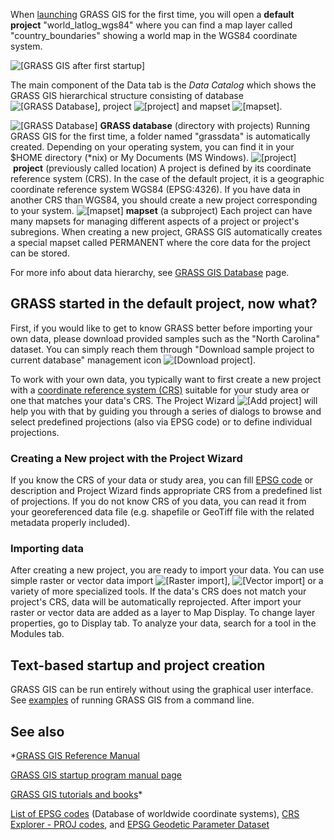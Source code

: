 
When [launching](grass.html) GRASS GIS for the first time, you will open a
**default project** "world\_latlog\_wgs84" where you can find a map layer
called "country\_boundaries" showing a world map in the WGS84 coordinate system.

![[GRASS GIS after first startup]](grass_start.png)

The main component of the Data tab is the *Data Catalog*
which shows the GRASS GIS hierarchical structure consisting of
database ![[GRASS Database]](grassdb.png),
project ![[project]](location.png) and
mapset ![[mapset]](mapset.png).

![[GRASS Database]](grassdb.png) **GRASS database** (directory with projects)
Running GRASS GIS for the first time, a folder named "grassdata" is automatically
created. Depending on your operating system, you can find it in your $HOME
directory (\*nix) or My Documents (MS Windows).
![[project]](location.png) **project** (previously called location)
A project is defined by its coordinate reference system (CRS).
In the case of the default project, it is a geographic coordinate reference system
WGS84 (EPSG:4326). If you have data in another CRS than WGS84, you should create
a new project corresponding to your system.
![[mapset]](mapset.png) **mapset** (a subproject)
Each project can have many mapsets for managing different aspects of
a project or project's subregions. When creating a new project, GRASS GIS
automatically creates a special mapset called PERMANENT where the core
data for the project can be stored.

For more info about data hierarchy, see
[GRASS GIS Database](grass_database.html) page.

## GRASS started in the default project, now what?

First, if you would like to get to know GRASS better before importing your own data,
please download provided samples such as the "North Carolina" dataset.
You can simply reach them through
"Download sample project to current database" management icon
![[Download project]](location-download.png).

To work with your own data, you typically want to first create a new project
with a [coordinate reference system (CRS)](https://en.wikipedia.org/wiki/Spatial_reference_system) suitable for your study area or one that
matches your data's CRS. The Project Wizard ![[Add project]](location-add.png)
will help you with that by guiding you through a series of dialogs to browse
and select predefined projections (also via EPSG code) or to define individual
projections.

### Creating a New project with the Project Wizard

If you know the CRS of your data or study area,
you can fill [EPSG code](https://spatialreference.org/)
or description and Project Wizard finds appropriate CRS from a predefined list
of projections.
If you do not know CRS of you data, you can read it from your georeferenced
data file (e.g. shapefile or GeoTiff file with the related metadata properly
included).

### Importing data

After creating a new project, you are ready to import your data. You can use
simple raster or vector data import ![[Raster import]](raster-import.png),
![[Vector import]](vector-import.png) or a variety of more specialized tools.
If the data's CRS does not match your project's CRS, data will be automatically reprojected.
After import your raster or vector data are added as a layer to Map Display.
To change layer properties, go to Display tab.
To analyze your data, search for a tool in the Modules tab.

## Text-based startup and project creation

GRASS GIS can be run entirely without using the graphical user interface.
See [examples](grass.html) of running GRASS GIS from a command line.

## See also

*[GRASS GIS Reference Manual](index.html)

[GRASS GIS startup program manual page](grass.html)

[GRASS GIS tutorials and books](https://grass.osgeo.org/learn/)*

[List of EPSG codes](https://spatialreference.org/) (Database of worldwide coordinate systems),
[CRS Explorer - PROJ codes](https://crs-explorer.proj.org/), and
[EPSG Geodetic Parameter Dataset](https://epsg.org/)
